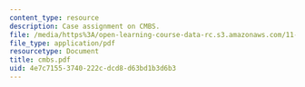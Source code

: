 ```yaml
---
content_type: resource
description: Case assignment on CMBS.
file: /media/https%3A/open-learning-course-data-rc.s3.amazonaws.com/11-432j-real-estate-capital-markets-spring-2007/4e7c71553740222cdcd8d63bd1b3d6b3_cmbs.pdf
file_type: application/pdf
resourcetype: Document
title: cmbs.pdf
uid: 4e7c7155-3740-222c-dcd8-d63bd1b3d6b3
---
```

